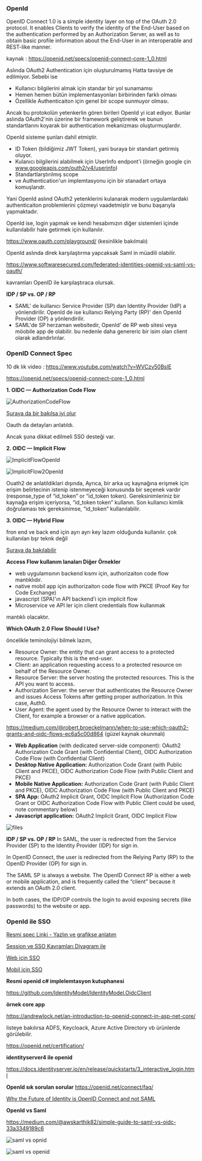 
### OpenId

OpenID Connect 1.0 is a simple identity layer on top of the OAuth 2.0 protocol. It enables Clients to verify the identity of the End-User based on the authentication performed by an Authorization Server, as well as to obtain basic profile information about the End-User in an interoperable and REST-like manner.


kaynak : https://openid.net/specs/openid-connect-core-1_0.html

Aslında OAuth2 Authentication için oluşturulmamış Hatta tavsiye de edilmiyor. Sebebi ise

- Kullanıcı bilgilerini almak için standar bir yol sunamamsı
- Hemen hemen bütün implementasyonları birbirinden farklı olması
- Özellikle Authenticaiton için genel bir scope sunmuyor olması.

Ancak bu protokolün yetenkerlin gören birileri OpenId yi icat ediyor. Bunlar aslında OAuth2'nin üzerine bir framework geliştirerek ve bunun standartlarını koyarak bir authentication mekanizması oluşturmuşlardır.


OpenId sisteme şunları dahil etmiştir.

- ID Token (bildiğimiz JWT Token), yani buraya bir standart getirmiş oluyor.
- Kulanıcı bilgilerini alabilmek için UserInfo endpont'i (örneğin google çin www.googleapis.com/outh2/v4/userinfo)
- Standartlarştırılmış scope
- ve Authentication'un implemtasyonu için bir stanadart ortaya komuşlarıdr.


Yani OpenId aslınd OAuth2 yetenklerini kulanarak modern uygulamlardaki authenticaiton problemlerini çözmeyi vaadetmiştir ve bunu başarıyla yapmaktadır.

OpenId ise, login yapmak ve kendi hesabımızın diğer sistemleri içinde kullanılabilir hale getirmek için kullanılır.


https://www.oauth.com/playground/ (kesinlikle bakılmalı)



OpenId aslında direk karşılaştırma yapcaksak Saml in müadili olabilir.

https://www.softwaresecured.com/federated-identities-openid-vs-saml-vs-oauth/


kavramları OpenID ile karşılaştıraca olursak.

**IDP / SP vs. OP / RP**
- SAML' de kullanıcı Service Provider (SP) dan Identity Provider (IdP) a yönlendirilir. OpenId de ise kullanıcı Relying Party (RP)' den OpenId Provider (OP) a yönlendirilir.
- SAML'de SP herzaman websitedir, OpenId' de RP web sitesi veya möobile app de olabilir. bu nedenle daha genereric bir isim olan client olarak adlandırlırılar.


### OpenID Connect Spec

10 dk lık video : https://www.youtube.com/watch?v=WVCzv50BslE

https://openid.net/specs/openid-connect-core-1_0.html


__1. OIDC — Authorization Code Flow__

![AuthorizationCodeFlow](files/AuthorizationCodeFlow.jpg)

[Şuraya da bir bakılsa iyi olur](https://medium.com/@robert.broeckelmann/saml2-vs-jwt-understanding-openid-connect-part-2-f361ca867baa)

Oauth da detayları anlatıldı.

Ancak şuna dikkat edilmeli SSO desteği var.



__2. OIDC — Implicit Flow__

![ImplicitFlowOpenId](files/ImplicitFlowOpenId.jpg)

![ImplicitFlow2OpenId](files/ImplicitFlow2OpenId.jpg)


Ouath2 de anlatildiklari dışında, Ayrıca, bir arka uç kaynağına erişmek için erişim belirtecinin istenip istenmeyeceği konusunda bir seçenek vardır (response_type of “id_token” or “id_token token). Gereksinimleriniz bir kaynağa erişim içeriyorsa, “id_token token” kullanın. Son kullanıcı kimlik doğrulaması tek gereksinimse, “id_token” kullanılabilir.


__3. OIDC — Hybrid Flow__


fron end ve back end için ayrı ayrı key lazım olduğunda kullanılır. çok kullanılan bşr teknk değil

[Şuraya da bakılabilir](https://medium.com/@robert.broeckelmann/saml2-vs-jwt-understanding-openid-connect-part-3-b81c5aa9bc20)





**Access Flow kullanım lanaları Diğer Örnekler**

- web uygulamsının backend kısmı için, authorizaiton code flow mantıklıdır.
- native mobil app için authorizaiton code flow with PKCE (Proof Key for Code Exchange)
- javascript (SPA)'ın API backend'i için implicit flow
- Microservice ve API ler için client credentials flow kullanmak

mantıklı olacaktır.




**Which OAuth 2.0 Flow Should I Use?**

öncelikle teminolojiyi bilmek lazım,


- Resource Owner: the entity that can grant access to a protected resource. Typically this is the end-user.
- Client: an application requesting access to a protected resource on behalf of the Resource Owner.
- Resource Server: the server hosting the protected resources. This is the API you want to access.
- Authorization Server: the server that authenticates the Resource Owner and issues Access Tokens after getting proper authorization. In this case, Auth0.
- User Agent: the agent used by the Resource Owner to interact with the Client, for example a browser or a native application.



https://medium.com/@robert.broeckelmann/when-to-use-which-oauth2-grants-and-oidc-flows-ec6a5c00d864 (güzel kaynak okunmalı)

- **Web Application** (with dedicated server-side component): OAuth2 Authorization Code Grant (with Confidential Client), OIDC Authorization Code Flow (with Confidential Client)
- **Desktop Native Application:** Authorization Code Grant (with Public Client and PKCE), OIDC Authorization Code Flow (with Public Client and PKCE)
- **Mobile Native Application:** Authorization Code Grant (with Public Client and PKCE), OIDC Authorization Code Flow (with Public Client and PKCE)
- **SPA App:** OAuth2 Implicit Grant, OIDC Implicit Flow (Authorization Code Grant or OIDC Authorization Code Flow with Public Client could be used, note commentary below)
- **Javascript application:** OAuth2 Implicit Grant, OIDC Implicit Flow




![files](files/LbKkm2.png)

**IDP / SP vs. OP / RP**
In SAML, the user is redirected from the Service Provider (SP) to the Identity Provider (IDP) for sign in.

In OpenID Connect, the user is redirected from the Relying Party (RP) to the OpenID Provider (OP) for sign in.

The SAML SP is always a website. The OpenID Connect RP is either a web or mobile application, and is frequently called the “client” because it extends an OAuth 2.0 client.

In both cases, the IDP/OP controls the login to avoid exposing secrets (like passwords) to the website or app.


### OpenId ile SSO

[Resmi spec Linki - Yazlın ve grafikse anlatım](https://openid.net/specs/openid-connect-native-sso-1_0.html)




[Session ve SSO Kavramları Diyagram ile](https://curity.io/resources/architect/sso/sessions-and-sso/index.html)

[Web için SSO](https://curity.io/resources/develop/sso/web-client-sso-with-openid-connect/)

[Mobil için SSO](https://curity.io/resources/develop/sso/sso-for-mobile-apps-with-openid-connect/)








**Resmi openid c# implelemtasyon kutuphanesi**

https://github.com/IdentityModel/IdentityModel.OidcClient

**örnek core app**

https://andrewlock.net/an-introduction-to-openid-connect-in-asp-net-core/


listeye bakılırsa ADFS, Keycloack, Azure Active Directory vb ürünlerde görülebilir.

https://openid.net/certification/



**identityserver4 ile openid**

https://docs.identityserver.io/en/release/quickstarts/3_interactive_login.html


**OpenId sık sorulan sorular**
https://openid.net/connect/faq/


[Why the Future of Identity is OpenID Connect and not SAML](https://apicrazy.com/2014/08/18/why-the-future-of-identity-is-openid-connect-and-not-saml/)

**OpenId vs Saml**

https://medium.com/@awskarthik82/simple-guide-to-saml-vs-oidc-33a3349189c6

![saml vs opnid](files/0_it67K2KAZxV8o_oq.png)

![saml vs openid](files/1_oaSj7tzkHIRDzdIGggPthw.jpg)